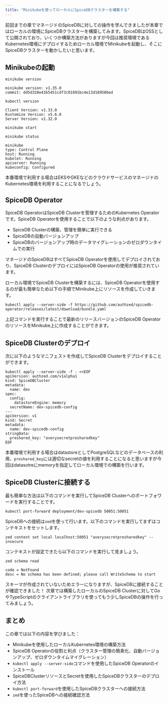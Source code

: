 ```yaml
---
title: "Minikubeを使ってローカルにSpiceDBクラスターを構築する"
---
```


前回までの章でマネージドのSpiceDBに対しての操作を学んできましたが本章ではローカルの環境にSpiceDBクラスターを構築してみます。SpiceDBはOSSとして公開されており、いくつか構築方法がありますが今回は推奨環境であるKubernetes環境にデプロイするためローカル環境でMinikubeを起動し、そこにSpiceDBクラスターを動かしたいと思います。

## Minikubeの起動

```
minikube version

minikube version: v1.35.0
commit: dd5d320e41b5451cdf3c01891bc4e13d189586ed

kubectl version

Client Version: v1.33.0
Kustomize Version: v5.6.0
Server Version: v1.32.0
```

```
minikube start
```

```
minikube status

minikube
type: Control Plane
host: Running
kubelet: Running
apiserver: Running
kubeconfig: Configured
```

本番環境で利用する場合はEKSやGKEなどのクラウドサービスのマネージドのKubernetes環境を利用することになるでしょう。

## SpiceDB Operator

SpiceDB OperatorはSpiceDB Clusterを管理するためのKubernetes Operatorです。SpiceDB Operatorを使用することで以下のような利点があります。

- SpiceDB Clusterの構築、管理を簡単に実行できる
- SpiceDBの自動バージョンアップ
- SpiceDBのバージョンアップ時のデータマイグレーションのゼロダウンタイムでの実行

マネージドのSpiceDBはすべてSpiceDB Operatorを使用してデプロイされており、SpiceDB ClusterのデプロイにはSpiceDB Operatorの使用が推奨されています。

ローカル環境でSpiceDB Clusterを構築するには、SpiceDB Operatorを使用するのが最も簡単なため以下の手順でMinikube上にリソースを作成していきます。

```
kubectl apply --server-side -f https://github.com/authzed/spicedb-operator/releases/latest/download/bundle.yaml
```

上記コマンドを実行することで最新のリリースバージョンのSpiceDB OperatorのリソースをMinikube上に作成することができます。

## SpiceDB Clusterのデプロイ

次に以下のようなマニフェストを作成してSpiceDB Clusterをデプロイすることができます。

```
kubectl apply --server-side -f - <<EOF
apiVersion: authzed.com/v1alpha1
kind: SpiceDBCluster
metadata:
  name: dev
spec:
  config:
    datastoreEngine: memory
  secretName: dev-spicedb-config
---
apiVersion: v1
kind: Secret
metadata:
  name: dev-spicedb-config
stringData:
  preshared_key: "averysecretpresharedkey" 
EOF
```

本番環境で利用する場合はdatastoreとしてPostgreSQLなどのデータベースの利用、`preshared_key`には適切なsecretの値を利用することになると思いますが今回はdatasotreにmemoryを指定してローカル環境での構築を行います。

## SpiceDB Clusterに接続する

最も簡単な方法は以下のコマンドを実行してSpiceDB Clusterへのポートフォワードを実行することです。

```
kubectl port-forward deployment/dev-spicedb 50051:50051
```

SpiceDBへの接続は`zed`を使って行います。以下のコマンドを実行してまずはコンテキストをセットします。

```
zed context set local localhost:50051 "averysecretpresharedkey" --insecure
```

コンテキストが設定できたら以下のコマンドを実行して見ましょう。

```
zed schema read

code = NotFound
desc = No schema has been defined; please call WriteSchema to start
```

スキーマが作成されていないためエラーになりますが、SpiceDBに接続することが確認できました！
次章では構築したローカルのSpiceDB Clusterに対してGoやTypeScriptのクライアントライブラリを使ってもう少しSpiceDBの操作を行ってみましょう。

## まとめ

この章では以下の内容を学びました：

- Minikubeを使用したローカルKubernetes環境の構築方法
- SpiceDB Operatorの役割と利点（クラスター管理の簡素化、自動バージョンアップ、ゼロダウンタイムマイグレーション）
- `kubectl apply --server-side`コマンドを使用したSpiceDB Operatorのインストール
- SpiceDBClusterリソースとSecretを使用したSpiceDBクラスターのデプロイ方法
- `kubectl port-forward`を使用したSpiceDBクラスターへの接続方法
- `zed`を使ったSpiceDBへの接続確認方法
